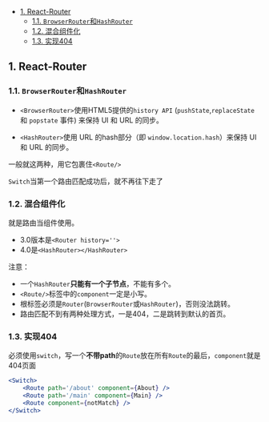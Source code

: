 - [1. React-Router](#1-react-router)
  - [1.1. `BrowserRouter`和`HashRouter`](#11-browserrouter和hashrouter)
  - [1.2. 混合组件化](#12-混合组件化)
  - [1.3. 实现404](#13-实现404)

## 1. React-Router
### 1.1. `BrowserRouter`和`HashRouter`
- `<BrowserRouter>`使用HTML5提供的`history API` (`pushState`,`replaceState`和 `popstate` 事件) 来保持 UI 和 URL 的同步。

- `<HashRouter>`使用 URL 的hash部分（即 `window.location.hash`）来保持 UI 和 URL 的同步。

一般就这两种，用它包裹住`<Route/>`


`Switch`当第一个路由匹配成功后，就不再往下走了

### 1.2. 混合组件化

就是路由当组件使用。

- 3.0版本是`<Router history=''>`
- 4.0是`<HashRouter></HashRouter>`

注意：
- 一个`HashRouter`**只能有一个子节点**，不能有多个。
- `<Route/>`标签中的`component`一定是小写。
- 根标签必须是`Router`(`BrowserRouter`或`HashRouter`)，否则没法跳转。
- 路由匹配不到有两种处理方式，一是404，二是跳转到默认的首页。


### 1.3. 实现404
必须使用`switch`，写一个**不带path**的`Route`放在所有`Route`的最后，`component`就是404页面
```jsx
<Switch>
    <Route path='/about' component={About} />
    <Route path='/main' component={Main} />
    <Route component={notMatch} />
</Switch>
```